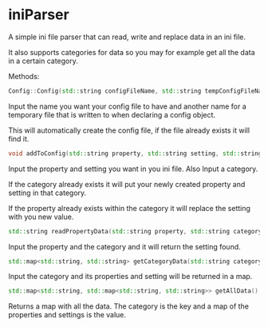 # iniParser

A simple ini file parser that can read, write and replace data in an ini file.

It also supports categories for data so you may for example get all the data in a certain category.

Methods:

```c++
Config::Config(std::string configFileName, std::string tempConfigFileName);
```
Input the name you want your config file to have and another name for a temporary file that is written to when declaring a config object.

This will automatically create the config file, if the file already exists it will find it.

```c++
void addToConfig(std::string property, std::string setting, std::string category);
```
Input the property and setting you want in you ini file. Also Input a category.

If the category already exists it will put your newly created property and setting in that category.

If the property already exists within the category it will replace the setting with you new value.

```c++
std::string readPropertyData(std::string property, std::string category);
```
Input the property and the category and it will return the setting found.

```c++
std::map<std::string, std::string> getCategoryData(std::string category);
```
Input the category and its properties and setting will be returned in a map.

```c++
std::map<std::string, std::map<std::string, std::string>> getAllData();
```
Returns a map with all the data. The category is the key and a map of the properties and settings is the value.